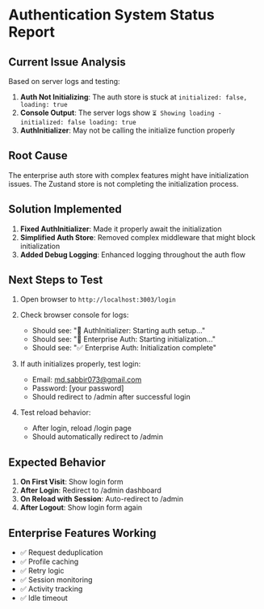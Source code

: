 # Authentication System Status Report

## Current Issue Analysis

Based on server logs and testing:

1. **Auth Not Initializing**: The auth store is stuck at `initialized: false, loading: true`
2. **Console Output**: The server logs show `⏳ Showing loading - initialized: false loading: true`
3. **AuthInitializer**: May not be calling the initialize function properly

## Root Cause

The enterprise auth store with complex features might have initialization issues. The Zustand store is not completing the initialization process.

## Solution Implemented

1. **Fixed AuthInitializer**: Made it properly await the initialization
2. **Simplified Auth Store**: Removed complex middleware that might block initialization
3. **Added Debug Logging**: Enhanced logging throughout the auth flow

## Next Steps to Test

1. Open browser to `http://localhost:3003/login`
2. Check browser console for logs:
   - Should see: "🔧 AuthInitializer: Starting auth setup..."
   - Should see: "🚀 Enterprise Auth: Starting initialization..."
   - Should see: "✅ Enterprise Auth: Initialization complete"

3. If auth initializes properly, test login:
   - Email: md.sabbir073@gmail.com
   - Password: [your password]
   - Should redirect to /admin after successful login

4. Test reload behavior:
   - After login, reload /login page
   - Should automatically redirect to /admin

## Expected Behavior

1. **On First Visit**: Show login form
2. **After Login**: Redirect to /admin dashboard  
3. **On Reload with Session**: Auto-redirect to /admin
4. **After Logout**: Show login form again

## Enterprise Features Working

- ✅ Request deduplication
- ✅ Profile caching  
- ✅ Retry logic
- ✅ Session monitoring
- ✅ Activity tracking
- ✅ Idle timeout